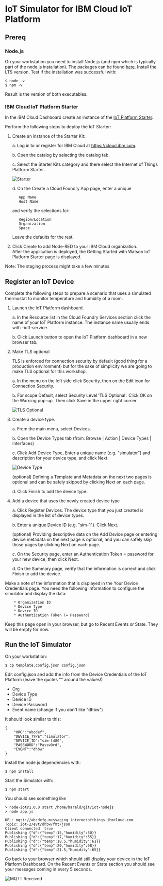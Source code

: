 # IoT Simulator for IBM Cloud IoT Platform

## Prereq

### Node.js

On your workstation you need to install Node.js (and npm which is typically part of the node.js installation). The packages can be found [here](https://nodejs.org/en/download/). Install the LTS version. Test if the installation was successful with:

```
$ node -v
$ npm -v
```

Result is the version of both executables.

### IBM Cloud IoT Platform Starter

In the IBM Cloud Dashboard create an instance of the [IoT Platform Starter](https://cloud.ibm.com/docs/IoT-starter?topic=iot-starter-gettingstartedtemplate).

Perform the following steps to deploy the IoT Starter:

1.   Create an instance of the Starter Kit:

        a. Log in to or register for IBM Cloud at https://cloud.ibm.com.

        b. Open the catalog by selecting the catalog tab.

        c. Select the Starter Kits  category and there select the Internet of Things Platform Starter.

        ![Starter](media/CreateStarter.png)

        d. On the Create a Cloud Foundry App page, enter a unique

            App Name
            Host Name

        and verify the selections  for:   

            Region/Location
            Organization
            Space

        Leave the defaults for the rest.    

2. Click Create to add Node-RED to your IBM Cloud organization.        
After the application is deployed, the Getting Started with Watson IoT Platform Starter page is displayed. 
        
Note: The staging process might take a few minutes.

## Register an IoT Device

Complete the following steps to prepare  a scenario that uses a simulated thermostat to monitor temperature and humidity of a room.

1.   Launch the IoT Platform dashboard.

        a. In the Resource list in the Cloud Foundry Services section click the name of your IoT Platform instance. The instance name usually ends with -iotf-service.

        b. Click Launch button to open the IoT Platform dashboard in a new browser tab.

 2. Make TLS optional
      
      TLS is enforced for connection security by default (good thing for a production environment) but for the sake of simplicity we are going to make TLS optional for this workshop.

      a. In the menu on the left side click Security, then on the Edit icon for Connection Security.

      b. For scope Default, select Security Level 'TLS Optional'. Click OK on the Warning pop-up. Then click Save in the upper right corner.

      ![TLS Optional](media/TLSOptional.png)

3.   Create a device type.

        a. From the main menu, select Devices.

        b. Open the Device Types tab (from: Browse | Action | Device Types | Interfaces)

        c. Click  Add Device Type, 
        Enter a unique name (e.g. "simulator") and description for your device type, and click Next.

        ![Device Type](media/CreateDeviceType.png)

        (optional) Defining a Template and Metadata on the next two pages is optional and can be safely skipped by clicking Next on each page.

        d.  Click Finish to add the device type.

4.   Add a device that uses the newly created device type

       a. Click Register Devices. The device type that you just created is displayed in the list of device types.

       b. Enter a unique Device ID (e.g. "sim-1"). Click Next.

        (optional) Providing descriptive data on the Add Device page or entering device metadata on the next page is optional, and you can safely skip those pages by clicking Next on each page.

        c.  On the Security page, enter an Authentication Token = password for your new device, then click Next.

        d. On the Summary page, verify that the information is correct and click Finish to add the device. 
         
 Make a note of the information that is displayed in the Your Device Credentials page. 
You need the following information to configure the simulator and display the data:

        * Organization ID
        * Device Type
        * Device ID
        * Authentication Token (= Password)

Keep this page open in your browser, but go to Recent Events or State. They will be empty for now.

## Run the IoT Simulator 

On your workstation:

```
$ cp template.config.json config.json
```

Edit config.json and add the info from the Device Credentials of the IoT Platform (leave the quotes "" around the values!)

* Org 
* Device Type
* Device ID
* Device Password
* Event name (change if you don't like "dhbw")

It should look similar to this:

```
{
    "ORG":"abcdef",
    "DEVICE_TYPE":"simulator",
    "DEVICE_ID":"sim-t480",
    "PASSWORD":"Passw0rd",
    "EVENT":"dhbw"
}
```

Install the node.js dependencies with:

```
$ npm install
```

Start the Simulator with:

```
$ npm start
```

You should see something like

```
> node-iot@1.0.0 start /home/harald/git/iot-nodejs
> node app.js

URL: mqtt://abcdefg.messaging.internetofthings.ibmcloud.com
Topic: iot-2/evt/dhbw/fmt/json
Client connected  true
Publishing {"d":{"temp":15,"humidity":50}}
Publishing {"d":{"temp":17,"humidity":55}}
Publishing {"d":{"temp":18.5,"humidity":61}}
Publishing {"d":{"temp":20,"humidity":68}}
Publishing {"d":{"temp":21.5,"humidity":65}}
```

Go back to your browser which should still display your device in the IoT Platform Dashboard. On the Recent Events or State section you should see your messages coming in every 5 seconds.

![MQTT Received](media/MQTTMessages.png)

